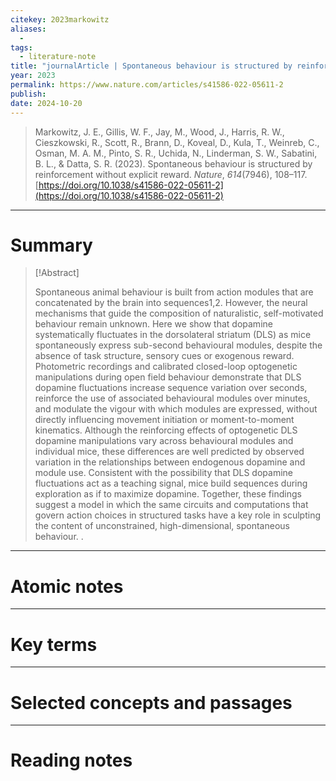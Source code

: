 ```yaml
---
citekey: 2023markowitz
aliases:
  - 
tags:
  - literature-note
title: "journalArticle | Spontaneous behaviour is structured by reinforcement without explicit reward"
year: 2023
permalink: https://www.nature.com/articles/s41586-022-05611-2
publish:
date: 2024-10-20
---
```

> Markowitz, J. E., Gillis, W. F., Jay, M., Wood, J., Harris, R. W., Cieszkowski, R., Scott, R., Brann, D., Koveal, D., Kula, T., Weinreb, C., Osman, M. A. M., Pinto, S. R., Uchida, N., Linderman, S. W., Sabatini, B. L., & Datta, S. R. (2023). Spontaneous behaviour is structured by reinforcement without explicit reward. _Nature_, _614_(7946), 108–117. [https://doi.org/10.1038/s41586-022-05611-2](https://doi.org/10.1038/s41586-022-05611-2)

---

# Summary

> [!Abstract]
>
> Spontaneous animal behaviour is built from action modules that are concatenated by the brain into sequences1,2. However, the neural mechanisms that guide the composition of naturalistic, self-motivated behaviour remain unknown. Here we show that dopamine systematically fluctuates in the dorsolateral striatum (DLS) as mice spontaneously express sub-second behavioural modules, despite the absence of task structure, sensory cues or exogenous reward. Photometric recordings and calibrated closed-loop optogenetic manipulations during open field behaviour demonstrate that DLS dopamine fluctuations increase sequence variation over seconds, reinforce the use of associated behavioural modules over minutes, and modulate the vigour with which modules are expressed, without directly influencing movement initiation or moment-to-moment kinematics. Although the reinforcing effects of optogenetic DLS dopamine manipulations vary across behavioural modules and individual mice, these differences are well predicted by observed variation in the relationships between endogenous dopamine and module use. Consistent with the possibility that DLS dopamine fluctuations act as a teaching signal, mice build sequences during exploration as if to maximize dopamine. Together, these findings suggest a model in which the same circuits and computations that govern action choices in structured tasks have a key role in sculpting the content of unconstrained, high-dimensional, spontaneous behaviour.
>.


---

# Atomic notes

---

# Key terms

---

# Selected concepts and passages

---

# Reading notes

